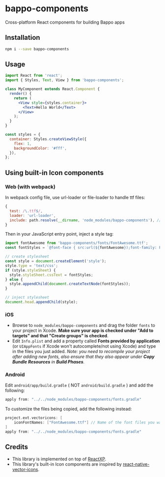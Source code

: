 # bappo-components

Cross-platform React components for building Bappo apps

## Installation
```sh
npm i --save bappo-components
```

## Usage
```jsx
import React from 'react';
import { Styles, Text, View } from 'bappo-components';

class MyComponent extends React.Component {
  render() {
    return (
      <View style={styles.container}>
        <Text>Hello World</Text>
      </View>
    );
  }
}

const styles = {
  container: Styles.createViewStyle({
    flex: 1,
    backgroundColor: '#fff',
  }),
};
```

## Using built-in Icon components
### Web (with webpack)
In webpack config file, use url-loader or file-loader to handle ttf files:
```js
{
  test: /\.ttf$/,
  loader: 'url-loader',
  include: path.resolve(__dirname, 'node_modules/bappo-components'), // path to bappo-components
}
```

Then in your JavaScript entry point, inject a style tag:
```js
import fontAwesome from 'bappo-components/fonts/FontAwesome.ttf';
const fontStyles = `@font-face { src:url(${fontAwesome});font-family: FontAwesome; }`;

// create stylesheet
const style = document.createElement('style');
style.type = 'text/css';
if (style.styleSheet) {
  style.styleSheet.cssText = fontStyles;
} else {
  style.appendChild(document.createTextNode(fontStyles));
}

// inject stylesheet
document.head.appendChild(style);
```

### iOS
* Browse to `node_modules/bappo-components` and drag the folder `fonts` to your project in Xcode. **Make sure your app is checked under "Add to targets" and that "Create groups" is checked**.
* Edit `Info.plist` and add a property called **Fonts provided by application** (or `UIAppFonts` if Xcode won't autocomplete/not using Xcode) and type in the files you just added.
*Note: you need to recompile your project after adding new fonts, also ensure that they also appear under __Copy Bundle Resources__ in __Build Phases__.*

### Android
Edit `android/app/build.gradle` ( NOT `android/build.gradle` ) and add the following:
```gradle
apply from: "../../node_modules/bappo-components/fonts.gradle"
```
To customize the files being copied, add the following instead:
```gradle
project.ext.vectoricons: [
    iconFontNames: ["FontAwesome.ttf"] // Name of the font files you want to copy
]
apply from: "../../node_modules/bappo-components/fonts.gradle"
```

## Credits
* This library is implemented on top of [ReactXP](https://github.com/Microsoft/reactxp).
* This library's built-in Icon components are inspired by [react-native-vector-icons](https://github.com/oblador/react-native-vector-icons).

